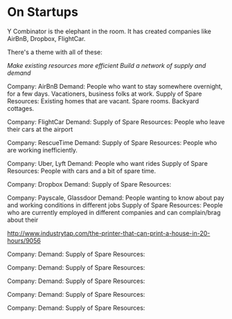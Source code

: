 # On Startups

Y Combinator is the elephant in the room. It has created companies like AirBnB, Dropbox, FlightCar. 

There's a theme with all of these:

*Make existing resources more efficient*
*Build a network of supply and demand*

Company: AirBnB
Demand: People who want to stay somewhere overnight, for a few days. Vacationers, business folks at work.
Supply of Spare Resources: Existing homes that are vacant. Spare rooms. Backyard cottages.

Company: FlightCar
Demand: 
Supply of Spare Resources: People who leave their cars at the airport

Company: RescueTime
Demand: 
Supply of Spare Resources: People who are working inefficiently.

Company: Uber, Lyft
Demand: People who want rides
Supply of Spare Resources: People with cars and a bit of spare time.

Company: Dropbox
Demand: 
Supply of Spare Resources:

Company: Payscale, Glassdoor
Demand: People wanting to know about pay and working conditions in different jobs
Supply of Spare Resources: People who are currently employed in different companies and can complain/brag about their  


http://www.industrytap.com/the-printer-that-can-print-a-house-in-20-hours/9056

Company: 
Demand: 
Supply of Spare Resources:

Company: 
Demand: 
Supply of Spare Resources:

Company:
Demand: 
Supply of Spare Resources:

Company:
Demand: 
Supply of Spare Resources:

Company:
Demand: 
Supply of Spare Resources:

